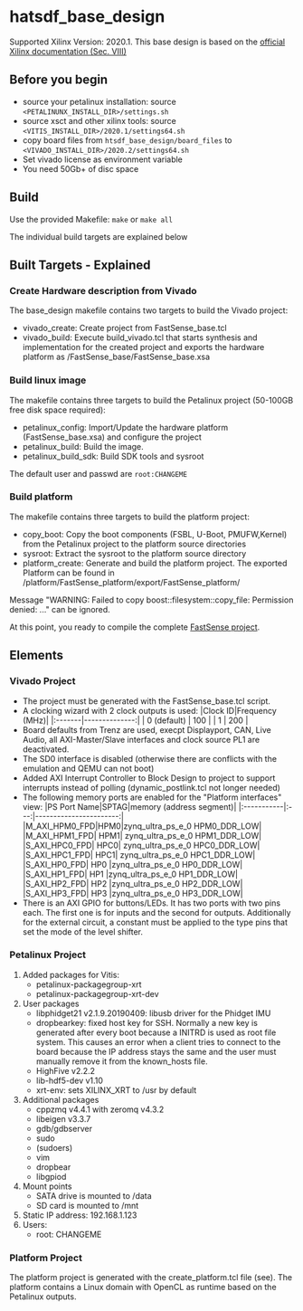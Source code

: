 # hatsdf_base_design

Supported Xilinx Version: 2020.1. This base design is based on the [official Xilinx documentation (Sec. VIII)](https://www.xilinx.com/support/documentation/sw_manuals/xilinx2019_2/ug1393-vitis-application-acceleration.pdf)

## Before you begin

* source your petalinux installation: source `<PETALINUNX_INSTALL_DIR>/settings.sh`
* source xsct and other xilinx tools: source `<VITIS_INSTALL_DIR>/2020.1/settings64.sh`
* copy board files from `htsdf_base_design/board_files` to `<VIVADO_INSTALL_DIR>/2020.2/settings64.sh`
* Set vivado license as environment variable
* You need 50Gb+ of disc space

## Build

Use the provided Makefile: `make` or `make all`

The individual build targets are explained below

## Built Targets - Explained

### Create Hardware description from Vivado

The base_design makefile contains two targets to build the Vivado project:

* vivado_create: Create project from FastSense_base.tcl
* vivado_build: Execute build_vivado.tcl that starts synthesis and implementation for the created project and exports the hardware platform as /FastSense_base/FastSense_base.xsa

### Build linux image

The makefile contains three targets to build the Petalinux project (50-100GB free disk space required):

* petalinux_config: Import/Update the hardware platform (FastSense_base.xsa) and configure the project
* petalinux_build: Build the image.
* petalinux_build_sdk: Build SDK tools and sysroot

The default user and passwd are `root:CHANGEME`

### Build platform

The makefile contains three targets to build the platform project:

* copy_boot: Copy the boot components (FSBL, U-Boot, PMUFW,Kernel) from the Petalinux project to the platform source directories
* sysroot: Extract the sysroot to the platform source directory
* platform_create: Generate and build the platform project. The exported Platform can be found in /platform/FastSense_platform/export/FastSense_platform/

Message "WARNING: Failed to copy boost::filesystem::copy_file: Permission denied: ..." can be ignored.

At this point, you ready to compile the complete [FastSense project](TODO).

## Elements

### Vivado Project
* The project must be generated with the FastSense_base.tcl script.
* A clocking wizard with 2 clock outputs is used:
    |Clock ID|Frequency (MHz)|
    |:-------|--------------:|
    | 0 (default) | 100      |
    | 1           | 200      |
* Board defaults from Trenz are used, execpt Displayport, CAN, Live Audio, all AXI-Master/Slave interfaces and clock source PL1 are deactivated.
* The SD0 interface is disabled (otherwise there are conflicts with the emulation and QEMU can not boot)
* Added AXI Interrupt Controller to Block Design to project to support interrupts instead of polling (dynamic_postlink.tcl not longer needed)
* The following memory ports are enabled for the "Platform interfaces" view:
    |PS Port Name|SPTAG|memory (address segment)|
    |:-----------|:---:|-----------------------:|
    |M_AXI_HPM0_FPD|HPM0|zynq_ultra_ps_e_0 HPM0_DDR_LOW|
    |M_AXI_HPM1_FPD|	HPM1|	zynq_ultra_ps_e_0 HPM1_DDR_LOW|
    |S_AXI_HPC0_FPD|	HPC0|	zynq_ultra_ps_e_0 HPC0_DDR_LOW|
    |S_AXI_HPC1_FPD|	HPC1|	zynq_ultra_ps_e_0 HPC1_DDR_LOW|
    |S_AXI_HP0_FPD|	HP0	|zynq_ultra_ps_e_0 HP0_DDR_LOW|
    |S_AXI_HP1_FPD|	HP1	|zynq_ultra_ps_e_0 HP1_DDR_LOW|
    |S_AXI_HP2_FPD|	HP2	|zynq_ultra_ps_e_0 HP2_DDR_LOW|
    |S_AXI_HP3_FPD|	HP3	|zynq_ultra_ps_e_0 HP3_DDR_LOW|
* There is an AXI GPIO for buttons/LEDs. It has two ports with two pins each. The first one is for inputs and the second for outputs. Additionally for the external circuit, a constant must be applied to the type pins that set the mode of the level shifter.
### Petalinux Project
1. Added packages for Vitis:
    * petalinux-packagegroup-xrt
    * petalinux-packagegroup-xrt-dev
2. User packages
    * libphidget21 v2.1.9.20190409: libusb driver for the Phidget IMU 
    * dropbearkey: fixed host key for SSH. Normally a new key is generated after every boot because a INITRD is used as root file system. This causes an error when a client tries to connect to the board because the IP address stays the same and the user must manually remove it from the known_hosts file.
    * HighFive v2.2.2
    * lib-hdf5-dev v1.10
    * xrt-env: sets XILINX_XRT to /usr by default
3. Additional packages
    * cppzmq v4.4.1 with zeromq v4.3.2
    * libeigen v3.3.7
    * gdb/gdbserver
    * sudo
    * (sudoers)
    * vim
    * dropbear
    * libgpiod
4. Mount points
    * SATA drive is mounted to /data
    * SD card is mounted to /mnt
5. Static IP address: 192.168.1.123
6. Users:
    * root: CHANGEME
### Platform Project

The platform project is generated with the create_platform.tcl file (see). The platform contains a Linux domain with OpenCL as runtime based on the Petalinux outputs.